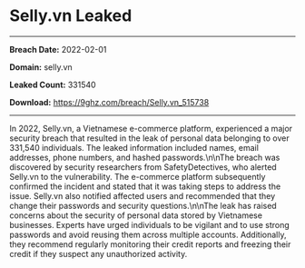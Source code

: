 # Selly.vn Leaked

------------
**Breach Date:** 2022-02-01

**Domain:** selly.vn

**Leaked Count:** 331540

**Download:** https://9ghz.com/breach/Selly.vn_515738

------------
In 2022, Selly.vn, a Vietnamese e-commerce platform, experienced a major security breach that resulted in the leak of personal data belonging to over 331,540 individuals. The leaked information included names, email addresses, phone numbers, and hashed passwords.\n\nThe breach was discovered by security researchers from SafetyDetectives, who alerted Selly.vn to the vulnerability. The e-commerce platform subsequently confirmed the incident and stated that it was taking steps to address the issue. Selly.vn also notified affected users and recommended that they change their passwords and security questions.\n\nThe leak has raised concerns about the security of personal data stored by Vietnamese businesses. Experts have urged individuals to be vigilant and to use strong passwords and avoid reusing them across multiple accounts. Additionally, they recommend regularly monitoring their credit reports and freezing their credit if they suspect any unauthorized activity.
